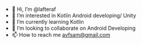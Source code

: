 - 👋 Hi, I’m @lafteraf
- 👀 I’m interested in Kotlin Android developing/ Unity
- 🌱 I’m currently learning Kotlin
- 💞️ I’m looking to collaborate on Android Developing
- 📫 How to reach me avfsam@gmail.com

<!---
lafteraf/lafteraf is a ✨ special ✨ repository because its `README.md` (this file) appears on your GitHub profile.
You can click the Preview link to take a look at your changes.
--->
